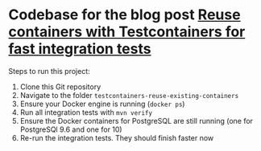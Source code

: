 # Codebase for the blog post [Reuse containers with Testcontainers for fast integration tests](https://rieckpil.de/reuse-containers-with-testcontainers-for-fast-integration-tests/)

Steps to run this project:

1. Clone this Git repository
2. Navigate to the folder `testcontainers-reuse-existing-containers`
3. Ensure your Docker engine is running (`docker ps`)
4. Run all integration tests with `mvn verify`
5. Ensure the Docker containers for PostgreSQL are still running (one for PostgreSQl 9.6 and one for 10)
6. Re-run the integration tests. They should finish faster now
